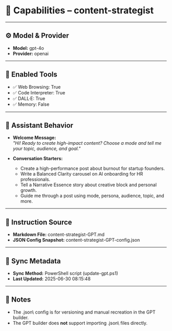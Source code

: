 ﻿# 🧠 Capabilities – content-strategist

---

## ⚙️ Model & Provider

- **Model:** gpt-4o
- **Provider:** openai

---

## 🔧 Enabled Tools

- ✅ Web Browsing: True
- ✅ Code Interpreter: True
- ✅ DALL·E: True
- ✅ Memory: False

---

## 💬 Assistant Behavior

- **Welcome Message:**  
  _"Hi! Ready to create high-impact content? Choose a mode and tell me your topic, audience, and goal."_

- **Conversation Starters:**
  - Create a high-performance post about burnout for startup founders.
  - Write a Balanced Clarity carousel on AI onboarding for HR professionals.
  - Tell a Narrative Essence story about creative block and personal growth.
  - Guide me through a post using mode, persona, audience, topic, and more.
---

## 📝 Instruction Source

- **Markdown File:** content-strategist-GPT.md
- **JSON Config Snapshot:** content-strategist-GPT-config.json

---

## 🔁 Sync Metadata

- **Sync Method:** PowerShell script (update-gpt.ps1)
- **Last Updated:** 2025-06-30 08:15:48

---

## 📎 Notes

- The \.json\ config is for versioning and manual recreation in the GPT builder.
- The GPT builder does **not** support importing \.json\ files directly.
